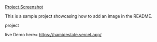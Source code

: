 [Project Screenshot](assets/example-image.png.jpg "Project-screenshort")

This is a sample project showcasing how to add an image in the README.

project 


live Demo here= https://hamidestate.vercel.app/